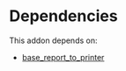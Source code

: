 # Dependencies

This addon depends on:

- [base_report_to_printer](../../odoo-bringout-oca-report-print-send-base_report_to_printer)
